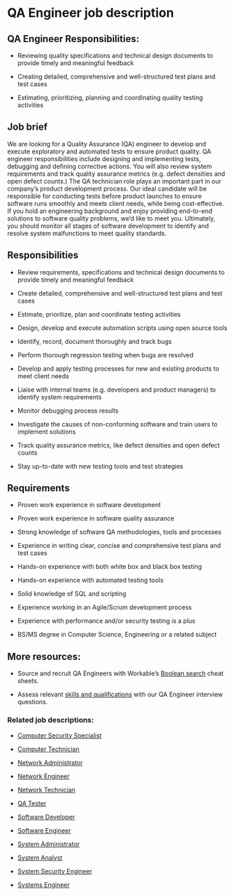 # QA Engineer job description


## QA Engineer Responsibilities:
* Reviewing quality specifications and technical design documents to provide timely and meaningful feedback

* Creating detailed, comprehensive and well-structured test plans and test cases

* Estimating, prioritizing, planning and coordinating quality testing activities


## Job brief

We are looking for a Quality Assurance (QA) engineer to develop and execute exploratory and automated tests to ensure product quality.
QA engineer responsibilities include designing and implementing tests, debugging and defining corrective actions. You will also review system requirements and track quality assurance metrics (e.g. defect densities and open defect counts.)
The QA technician role plays an important part in our company’s product development process. Our ideal candidate will be responsible for conducting tests before product launches to ensure software runs smoothly and meets client needs, while being cost-effective. If you hold an engineering background and enjoy providing end-to-end solutions to software quality problems, we’d like to meet you.
Ultimately, you should monitor all stages of software development to identify and resolve system malfunctions to meet quality standards.


## Responsibilities

* Review requirements, specifications and technical design documents to provide timely and meaningful feedback

* Create detailed, comprehensive and well-structured test plans and test cases

* Estimate, prioritize, plan and coordinate testing activities

* Design, develop and execute automation scripts using open source tools

* Identify, record, document thoroughly and track bugs

* Perform thorough regression testing when bugs are resolved

* Develop and apply testing processes for new and existing products to meet client needs

* Liaise with internal teams (e.g. developers and product managers) to identify system requirements

* Monitor debugging process results

* Investigate the causes of non-conforming software and train users to implement solutions

* Track quality assurance metrics, like defect densities and open defect counts

* Stay up-to-date with new testing tools and test strategies


## Requirements

* Proven work experience in software development

* Proven work experience in software quality assurance

* Strong knowledge of software QA methodologies, tools and processes

* Experience in writing clear, concise and comprehensive test plans and test cases

* Hands-on experience with both white box and black box testing

* Hands-on experience with automated testing tools

* Solid knowledge of SQL and scripting

* Experience working in an Agile/Scrum development process

* Experience with performance and/or security testing is a plus

* BS/MS degree in Computer Science, Engineering or a related subject

## More resources:
* Source and recruit QA Engineers with Workable’s <a href="https://resources.workable.com/find-engineers-managers-boolean-search-strings">Boolean search</a> cheat sheets.

* Assess relevant <a href="https://resources.workable.com/qa-engineer-interview-questions">skills and qualifications</a> with our QA Engineer interview questions.

### Related job descriptions:
* <a href="https://resources.workable.com/security-specialist-job-description">Computer Security Specialist</a>

* <a href="https://resources.workable.com/computer-technician-job-description">Computer Technician</a>

* <a href="https://resources.workable.com/network-administrator-job-description">Network Administrator</a>

* <a href="https://resources.workable.com/network-engineer-job-description">Network Engineer</a>

* <a href="https://resources.workable.com/network-technician-job-description">Network Technician</a>

* <a href="https://resources.workable.com/qa-tester-job-description">QA Tester</a>

* <a href="https://resources.workable.com/software-developer-job-description">Software Developer</a>

* <a href="https://resources.workable.com/software-engineer-job-description">Software Engineer</a>

* <a href="https://resources.workable.com/system-administrator-job-description">System Administrator</a>

* <a href="https://resources.workable.com/system-analyst-job-description">System Analyst</a>

* <a href="https://resources.workable.com/system-security-engineer-job-description">System Security Engineer</a>

* <a href="https://resources.workable.com/systems-engineer-job-description">Systems Engineer</a>
